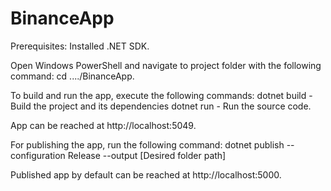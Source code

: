 # BinanceApp
Prerequisites: Installed .NET SDK.

Open Windows PowerShell and navigate to project folder with the following command:
  cd ..../BinanceApp.

To build and run the app, execute the following commands:
  dotnet build - Build the project and its dependencies
  dotnet run - Run the source code.

App can be reached at http://localhost:5049.

For publishing the app, run the following command:
  dotnet publish --configuration Release --output [Desired folder path]

Published app by default can be reached at http://localhost:5000.
